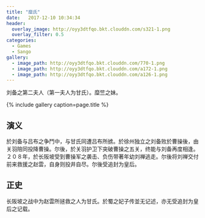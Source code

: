 ```yaml
---
title: "糜氏"
date:   2017-12-10 10:34:34
header:
  overlay_image: http://oyy3dtfqo.bkt.clouddn.com/s321-1.png
  overlay_filter: 0.5
categories:
  - Games
  - Sango
gallery:
  - image_path: http://oyy3dtfqo.bkt.clouddn.com/770-1.png
  - image_path: http://oyy3dtfqo.bkt.clouddn.com/a172-1.png
  - image_path: http://oyy3dtfqo.bkt.clouddn.com/a126-1.png
---
```


刘备之第二夫人（第一夫人为甘氏）。糜竺之妹。

{% include gallery caption=page.title %}

## 演义

於刘备与吕布之争鬥中，与甘氏同遭吕布所掳。於徐州独立之刘备败於曹操後，由关羽陪同投降曹操。尔後，於关羽护卫下突破曹操之五关，终能与刘备再度相逢。２０８年，於长阪坡受到曹操军之袭击、负伤带著年幼刘禅逃走。尔後将刘禅交付前来救援之赵雲，自身则投井自尽。尔後受追封为皇后。

## 正史

长阪坡之战中为赵雲所拯救之人为甘氏。於蜀之妃子传並无记述，亦无受追封为皇后之记载。